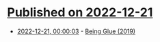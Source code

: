 # [Published on 2022-12-21](index.md)

* [2022-12-21, 00:00:03](https://news.ycombinator.com/item?id=34074744) - [Being Glue (2019)](https://noidea.dog/glue)
